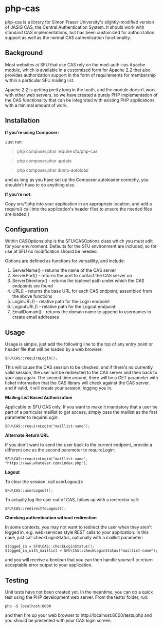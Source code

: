 # php-cas

php-cas is a library for Simon Fraser University's slightly-modified version of JASIG CAS, the Central Authentication System. It should work with standard CAS implementations, but has been customized for authorization support as well as the normal CAS authentication functionality.

Background
----------

Most websites at SFU that use CAS rely on the mod-auth-cas Apache module, which is available in a customized form for Apache 2.2 that also provides authorization support in the form of requirements for membership within a particular SFU mailing list.

Apache 2.2 is getting pretty long in the tooth, and the module doesn't work with other web servers, so we have created a purely PHP implementation of the CAS functionality that can be integrated with existing PHP applications with a minimal amount of work.

Installation
------------

**If you're using Composer:**

Just run:
> php composer.phar require sfu/php-cas

> php composer.phar update

> php composer.phar dump-autoload


and as long as you have set up the Composer autoloader correctly, you shouldn't have to do anything else.

**If you're not:**

Copy src/*.php into your application in an appropriate location, and add a require() call into the application's header files to ensure the needed files are loaded (

Configuration
-------------

Within CASOptions.php is the SFU\CASOptions class which you must edit for your environment. Defaults for the SFU environment are included, so for use at SFU no modification should be needed.

Options are defined as functions for versatility, and include:

 1. ServerName() - returns the name of the CAS server
 2. ServerPort() - returns the port to contact the CAS server on 
 3. ServerDirectory() - returns the toplevel path under which the CAS endpoints are found
 4. URL() - returns the base URL for each CAS endpoint, assembled from the above functions
 5. LoginURL() - relative path for the Login endpoint
 6. LogoutURL() - relative path for the Logout endpoint
 6. EmailDomain() - returns the domain name to append to usernames to create email addresses

Usage
-----

Usage is simple, just add the following line to the top of any entry point or header file that will be loaded by a web browser:

    SFU\CAS::requireLogin();

This will cause the CAS session to be checked, and if there's no currently valid session, the user will be redirected to the CAS server and then back to your app again. The second time around, there will be a GET parameter with ticket information that the CAS library will check against the CAS server, and if valid, it will create your session, logging you in.


**Mailing List Based Authorization**

Applicable to SFU CAS only. If you want to make it mandatory that a user be part of a particular maillist to get access, simply pass the maillist as the first parameter to requireLogin:

    SFU\CAS::requireLogin("maillist-name");

**Alternate Return URL**

If you don't want to send the user back to the current endpoint, provide a different one as the second parameter to requireLogin:

    SFU\CAS::requireLogin("maillist-name", "https://www.whatever.com/index.php");

**Logout**

To clear the session, call userLogout():

    SFU\CAS::userLogout();

To actually log the user out of CAS, follow up with a redirector call:

    SFU\CAS::redirectToLogout();

**Checking authentication without redirection**

In some contexts, you may not want to redirect the user when they aren't logged in, e.g. web-services style REST calls to your application. In this case, just call checkLoginStatus, optionally with a maillist parameter:

    $logged_in = SFU\CAS::checkLoginStatus();
    $logged_in_with_maillist = SFU\CAS::checkLoginStatus("maillist-name");

and you will receive a boolean that you can then handle yourself to return acceptable error output to your application.

Testing
-------

Unit tests have not been created yet. In the meantime, you can do a quick test using the PHP development web server.
From the tests/ folder, run:

	php -S localhost:8000
	
and then fire up your web browser to http://localhost:8000/tests.php and you should be presented with your CAS login screen.
